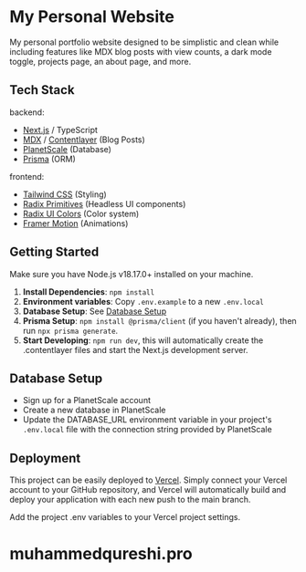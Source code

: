 # My Personal Website

My personal portfolio website designed to be simplistic and clean while including features like MDX blog posts with view counts, a dark mode toggle, projects page, an about page, and more.

## Tech Stack

backend:

- [Next.js](nextjs.org) / TypeScript
- [MDX](https://mdxjs.com) / [Contentlayer](https://contentlayer.dev/) (Blog Posts)
- [PlanetScale](http://planetscale.com) (Database)
- [Prisma](https://www.prisma.io) (ORM)

frontend:

- [Tailwind CSS](https://tailwindcss.com) (Styling)
- [Radix Primitives](https://www.radix-ui.com/primitives) (Headless UI components)
- [Radix UI Colors](https://www.radix-ui.com/colors) (Color system)
- [Framer Motion](https://www.framer.com/motion/) (Animations)

## Getting Started

Make sure you have Node.js v18.17.0+ installed on your machine.

1. **Install Dependencies**: `npm install`
2. **Environment variables**: Copy `.env.example` to a new `.env.local`
3. **Database Setup**: See [Database Setup](#database-setup)
4. **Prisma Setup**: `npm install @prisma/client` (if you haven't already), then run `npx prisma generate`.
5. **Start Developing**: `npm run dev`, this will automatically create the .contentlayer files and start the Next.js development server.

## Database Setup

- Sign up for a PlanetScale account
- Create a new database in PlanetScale
- Update the DATABASE_URL environment variable in your project's `.env.local` file with the connection string provided by PlanetScale

## Deployment

This project can be easily deployed to [Vercel](https://vercel.com/new/clone). Simply connect your Vercel account to your GitHub repository, and Vercel will automatically build and deploy your application with each new push to the main branch.

Add the project .env variables to your Vercel project settings.

# muhammedqureshi.pro
